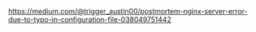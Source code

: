 https://medium.com/@trigger_austin00/postmortem-nginx-server-error-due-to-typo-in-configuration-file-038049751442

